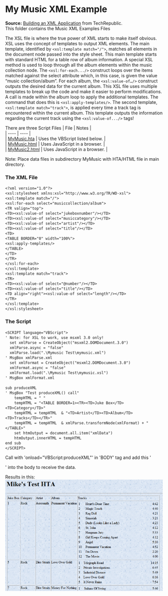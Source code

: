 # My Music XML Example
**Source:** [Building an XML Application](https://github.com/MikeMyers59/MikeMyers59/blob/main/XML/Music/Building%20an%20XML%20application%20-%20TechRepublic.pdf) from TechRepublic.  
This folder contains the Music XML Examples Files

The XSL file is where the true power of XML starts to make itself obvious. XSL uses the concept of templates to output XML elements. The main template, identified by `<xsl:template match="/">`, matches all elements in the document node passed into the style sheet. This main template starts with standard HTML for a table row of album information. A special XSL method is used to loop through all the album elements within the music collection node. The `<xsl:for-each.../>` construct loops over the items matched against the select attribute which, in this case, is given the value “music collection/album”. For each album, the `<xsl:value-of…/>` construct outputs the desired data for the current album. This XSL file uses multiple templates to break up the code and make it easier to perform modifications.
A call is made within the album loop to apply the additional templates. The command that does this is `<xsl:apply-templates/>`. The second template, `<xsl:template match="track">`, is applied every time a track tag is encountered within the current album. This template outputs the information regarding the current track using the `<xsl:value-of.../>` tags!  

There are three Script Files
| File | Notes |  
| ---- | ---- |  
| [MyMusic.hta](https://github.com/MikeMyers59/MikeMyers59/blob/main/XML/Music/MyMusic.hta) | Uses the VBScript listed below. |  
| [MyMusic.html](https://github.com/MikeMyers59/MikeMyers59/blob/main/XML/Music/MyMusic.html) | Uses JavaScript in a browser. |  
| [MyMusic2.html](https://github.com/MikeMyers59/MikeMyers59/blob/main/XML/Music/MyMusic2.html) | Uses JavaScript in a browser. |  

Note: Place data files in subdirectory MyMusic with HTA/HTML file in main directory.

### The XML File
```xmxl
<?xml version="1.0"?>
<xsl:stylesheet xmlns:xsl="http://www.w3.org/TR/WD-xsl">
<xsl:template match="/">
<xsl:for-each select="musiccollection/album">
<TR valign="top">
<TD><xsl:value-of select="jukeboxnumber"/></TD>
<TD><xsl:value-of select="musiccategory"/></TD>
<TD><xsl:value-of select="artist"/></TD>
<TD><xsl:value-of select="title"/></TD>
<TD>
<TABLE BORDER="0" width="100%">
<xsl:apply-templates/>
</TABLE>
</TD>
</TR>
</xsl:for-each>
</xsl:template>
<xsl:template match="track">
<TR>
<TD><xsl:value-of select="@number"/></TD>
<TD><xsl:value-of select="title"/></TD>
<TD align="right"><xsl:value-of select="length"/></TD>
</TR>
</xsl:template>
</xsl:stylesheet>
```

### The Script
```vbscript
<SCRIPT language="VBScript">
' Note: for XSL to work, use msxml 3.0 only!
  set xmlParse = CreateObject("msxml2.DOMDocument.3.0")
  xmlParse.async = "false"
  xmlParse.load(".\Mymusic Test\mymusic.xml")
' MsgBox xmlParse.xml
  set xmlFormat = CreateObject("msxml2.DOMDocument.3.0")
  xmlFormat.async = "false"
  xmlFormat.load(".\Mymusic Test\mymusic.xsl")
' MsgBox xmlFormat.xml

sub produceXML
' MsgBox "Test produceXML() call"
    tempHTML = " "
    tempHTML = "<TABLE BORDER=1><TR><TD>Juke Box</TD><TD>Category</TD>"
    tempHTML = tempHTML  & "<TD>Artist</TD><TD>Album</TD><TD>Tracks</TD></TR>"
    tempHTML = tempHTML  & xmlParse.transformNode(xmlFormat) + "</TABLE>"
    set htmOutput = document.all.item("xmlData")
    htmOutput.innerHTML = tempHTML
end sub
</SCRIPT>
```
Call with 'onload="VBScript:produceXML"' in 'BODY' tag and add this '<DIV id="xmlData"></DIV>' into the body to receive the data.  

Results in this:  
![MyMusic Display in Document](https://github.com/MikeMyers59/MikeMyers59/blob/main/XML/Music/MyMusic%20Document%20Display.png)

